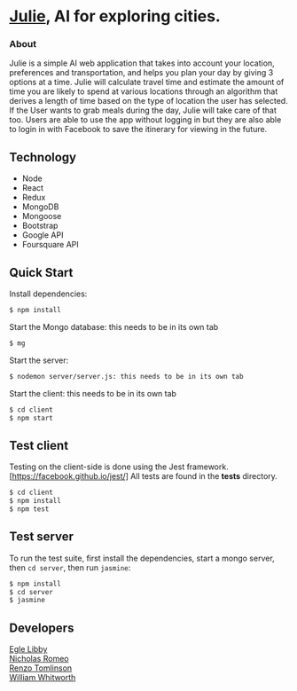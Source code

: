 # [Julie](https://julie-travel-planner.herokuapp.com/), AI for exploring cities.  

### About

Julie is a simple AI web application that takes into account your location, preferences and transportation, and helps you plan your day by giving 3 options at a time. Julie will calculate travel time and estimate the amount of time you are likely to spend at various locations through an algorithm that derives a length of time based on the type of location the user has selected. If the User wants to grab meals during the day, Julie will take care of that too. Users are able to use the app without logging in but they are also able to login in with Facebook to save the itinerary for viewing in the future.


## Technology

  * Node
  * React
  * Redux
  * MongoDB
  * Mongoose
  * Bootstrap
  * Google API
  * Foursquare API


## Quick Start

  Install dependencies:

```bash
$ npm install
```

Start the Mongo database: this needs to be in its own tab

```bash
$ mg
```

Start the server:

```bash
$ nodemon server/server.js: this needs to be in its own tab
```

Start the client: this needs to be in its own tab

```bash
$ cd client
$ npm start
```

## Test client

Testing on the client-side is done using the Jest framework. [https://facebook.github.io/jest/]
All tests are found in the __tests__ directory.

```bash
$ cd client
$ npm install
$ npm test
```

## Test server

  To run the test suite, first install the dependencies, start a mongo server,
  then `cd server`, then run `jasmine`:

```bash
$ npm install
$ cd server
$ jasmine
```

## Developers

[Egle Libby](https://github.com/eglital)  
[Nicholas Romeo](https://github.com/Throw22)  
[Renzo Tomlinson](https://github.com/rttomlinson)  
[William Whitworth](https://github.com/William-Charles)
